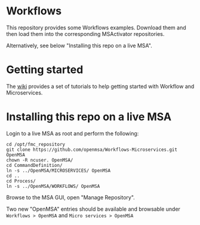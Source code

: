 # Workflows
This repository provides some Workflows examples.
Download them and then load them into the corresponding MSActivator repositories. 

Alternatively, see below "Installing this repo on a live MSA".


# Getting started
The [wiki](https://github.com/ubiqube/Workflows/wiki)
provides a set of tutorials to help getting started with Workflow and Microservices.


Installing this repo on a live MSA
==================================

Login to a live MSA as root and perform the following:

	cd /opt/fmc_repository
	git clone https://github.com/openmsa/Workflows-Microservices.git OpenMSA
	chown -R ncuser. OpenMSA/
	cd CommandDefinition/
	ln -s ../OpenMSA/MICROSERVICES/ OpenMSA
	cd ..
	cd Process/
	ln -s ../OpenMSA/WORKFLOWS/ OpenMSA


Browse to the MSA GUI, open "Manage Repository".

Two new "OpenMSA" entries should be available and browsable
under `Workflows > OpenMSA`  and `Micro services > OpenMSA`
